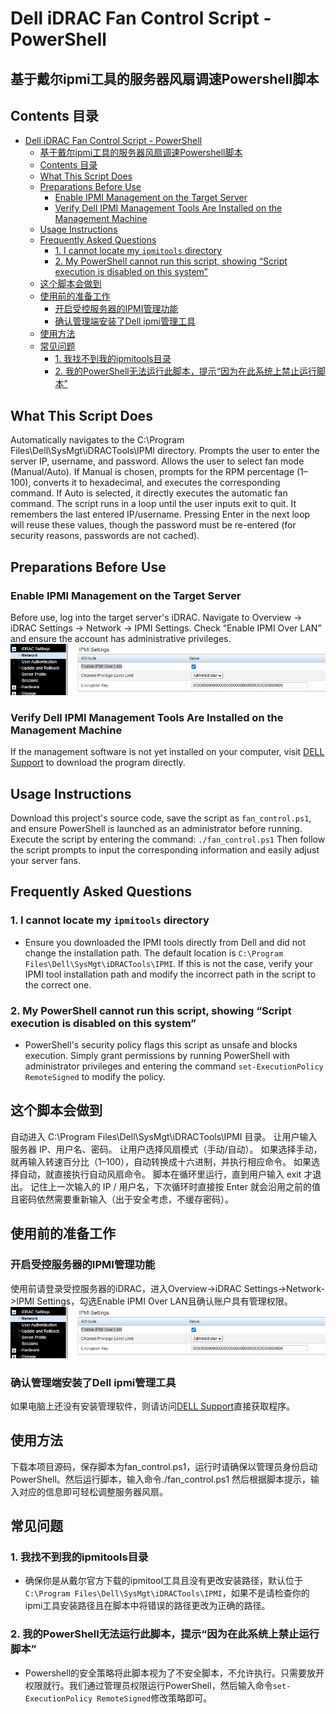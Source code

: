 # Dell iDRAC Fan Control Script - PowerShell 
## 基于戴尔ipmi工具的服务器风扇调速Powershell脚本

## Contents 目录
- [Dell iDRAC Fan Control Script - PowerShell](#dell-idrac-fan-control-script---powershell)
  - [基于戴尔ipmi工具的服务器风扇调速Powershell脚本](#基于戴尔ipmi工具的服务器风扇调速powershell脚本)
  - [Contents 目录](#contents-目录)
  - [What This Script Does](#what-this-script-does)
  - [Preparations Before Use](#preparations-before-use)
    - [Enable IPMI Management on the Target Server](#enable-ipmi-management-on-the-target-server)
    - [Verify Dell IPMI Management Tools Are Installed on the Management Machine](#verify-dell-ipmi-management-tools-are-installed-on-the-management-machine)
  - [Usage Instructions](#usage-instructions)
  - [Frequently Asked Questions](#frequently-asked-questions)
    - [1. I cannot locate my `ipmitools` directory](#1-i-cannot-locate-my-ipmitools-directory)
    - [2. My PowerShell cannot run this script, showing “Script execution is disabled on this system”](#2-my-powershell-cannot-run-this-script-showing-script-execution-is-disabled-on-this-system)
  - [这个脚本会做到](#这个脚本会做到)
  - [使用前的准备工作](#使用前的准备工作)
    - [开启受控服务器的IPMI管理功能](#开启受控服务器的ipmi管理功能)
    - [确认管理端安装了Dell ipmi管理工具](#确认管理端安装了dell-ipmi管理工具)
  - [使用方法](#使用方法)
  - [常见问题](#常见问题)
    - [1. 我找不到我的ipmitools目录](#1-我找不到我的ipmitools目录)
    - [2. 我的PowerShell无法运行此脚本，提示“因为在此系统上禁止运行脚本”](#2-我的powershell无法运行此脚本提示因为在此系统上禁止运行脚本)
  
## What This Script Does
Automatically navigates to the C:\Program Files\Dell\SysMgt\iDRACTools\IPMI directory.
Prompts the user to enter the server IP, username, and password.
Allows the user to select fan mode (Manual/Auto).
If Manual is chosen, prompts for the RPM percentage (1–100), converts it to hexadecimal, and executes the corresponding command.
If Auto is selected, it directly executes the automatic fan command.
The script runs in a loop until the user inputs exit to quit.
It remembers the last entered IP/username. Pressing Enter in the next loop will reuse these values, though the password must be re-entered (for security reasons, passwords are not cached).

## Preparations Before Use
### Enable IPMI Management on the Target Server
Before use, log into the target server's iDRAC. Navigate to Overview -> iDRAC Settings -> Network -> IPMI Settings. Check “Enable IPMI Over LAN” and ensure the account has administrative privileges. ![alt text](image.png)
### Verify Dell IPMI Management Tools Are Installed on the Management Machine
If the management software is not yet installed on your computer, visit [DELL Support](https://dl.dell.com/FOLDER08952901M/1/Dell-iDRACTools-Web-WINX64-11.0.0.0-5139_A00.exe) to download the program directly.

## Usage Instructions

Download this project's source code, save the script as `fan_control.ps1`, and ensure PowerShell is launched as an administrator before running. Execute the script by entering the command: `./fan_control.ps1`
Then follow the script prompts to input the corresponding information and easily adjust your server fans.

## Frequently Asked Questions
### 1. I cannot locate my `ipmitools` directory
- Ensure you downloaded the IPMI tools directly from Dell and did not change the installation path. The default location is `C:\Program Files\Dell\SysMgt\iDRACTools\IPMI`. If this is not the case, verify your IPMI tool installation path and modify the incorrect path in the script to the correct one.
### 2. My PowerShell cannot run this script, showing “Script execution is disabled on this system”
- PowerShell's security policy flags this script as unsafe and blocks execution. Simply grant permissions by running PowerShell with administrator privileges and entering the command `set-ExecutionPolicy RemoteSigned` to modify the policy.

## 这个脚本会做到
自动进入 C:\Program Files\Dell\SysMgt\iDRACTools\IPMI 目录。
让用户输入服务器 IP、用户名、密码。
让用户选择风扇模式（手动/自动）。
如果选择手动，就再输入转速百分比（1–100），自动转换成十六进制，并执行相应命令。
如果选择自动，就直接执行自动风扇命令。
脚本在循环里运行，直到用户输入 exit 才退出。
记住上一次输入的 IP / 用户名，下次循环时直接按 Enter 就会沿用之前的值且密码依然需要重新输入（出于安全考虑，不缓存密码）。

## 使用前的准备工作
### 开启受控服务器的IPMI管理功能
使用前请登录受控服务器的iDRAC，进入Overview->iDRAC Settings->Network->IPMI Settings，勾选Enable IPMI Over LAN且确认账户具有管理权限。![alt text](image.png)
### 确认管理端安装了Dell ipmi管理工具
如果电脑上还没有安装管理软件，则请访问[DELL Support](https://dl.dell.com/FOLDER08952901M/1/Dell-iDRACTools-Web-WINX64-11.0.0.0-5139_A00.exe)直接获取程序。

## 使用方法

下载本项目源码，保存脚本为fan_control.ps1，运行时请确保以管理员身份启动 PowerShell。然后运行脚本，输入命令./fan_control.ps1
然后根据脚本提示，输入对应的信息即可轻松调整服务器风扇。

## 常见问题
### 1. 我找不到我的ipmitools目录
- 确保你是从戴尔官方下载的ipmitool工具且没有更改安装路径，默认位于 
  `C:\Program Files\Dell\SysMgt\iDRACTools\IPMI`，如果不是请检查你的ipmi工具安装路径且在脚本中将错误的路径更改为正确的路径。
### 2. 我的PowerShell无法运行此脚本，提示“因为在此系统上禁止运行脚本”
- Powershell的安全策略将此脚本视为了不安全脚本，不允许执行。只需要放开权限就行。我们通过管理员权限运行PowerShell，然后输入命令`set-ExecutionPolicy RemoteSigned`修改策略即可。
